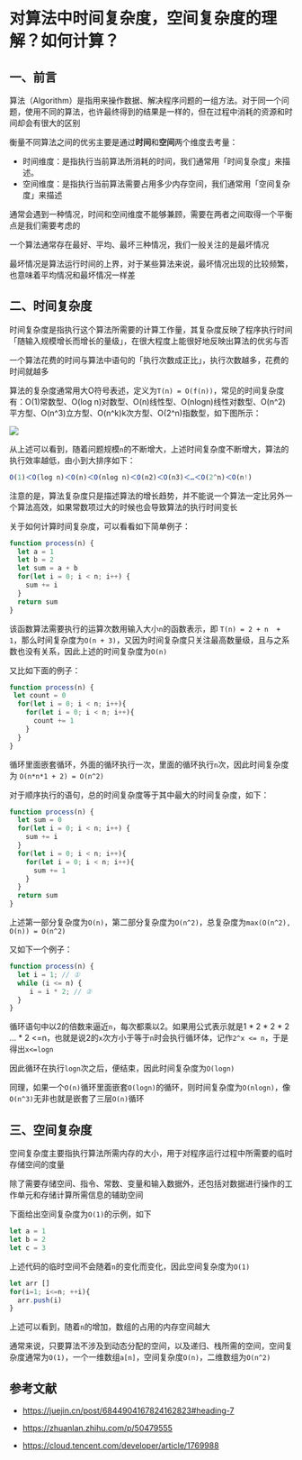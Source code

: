 # 对算法中时间复杂度，空间复杂度的理解？如何计算？


## 一、前言

算法（Algorithm）是指用来操作数据、解决程序问题的一组方法。对于同一个问题，使用不同的算法，也许最终得到的结果是一样的，但在过程中消耗的资源和时间却会有很大的区别

衡量不同算法之间的优劣主要是通过**时间**和**空间**两个维度去考量：

- 时间维度：是指执行当前算法所消耗的时间，我们通常用「时间复杂度」来描述。
- 空间维度：是指执行当前算法需要占用多少内存空间，我们通常用「空间复杂度」来描述

通常会遇到一种情况，时间和空间维度不能够兼顾，需要在两者之间取得一个平衡点是我们需要考虑的

一个算法通常存在最好、平均、最坏三种情况，我们一般关注的是最坏情况

最坏情况是算法运行时间的上界，对于某些算法来说，最坏情况出现的比较频繁，也意味着平均情况和最坏情况一样差



## 二、时间复杂度

时间复杂度是指执行这个算法所需要的计算工作量，其复杂度反映了程序执行时间「随输入规模增长而增长的量级」，在很大程度上能很好地反映出算法的优劣与否

一个算法花费的时间与算法中语句的「执行次数成正比」，执行次数越多，花费的时间就越多

算法的复杂度通常用大O符号表述，定义为`T(n) = O(f(n))`，常见的时间复杂度有：O(1)常数型、O(log n)对数型、O(n)线性型、O(nlogn)线性对数型、O(n^2)平方型、O(n^3)立方型、O(n^k)k次方型、O(2^n)指数型，如下图所示：

 ![](https://static.vue-js.com/33d5ebf0-16fc-11ec-8e64-91fdec0f05a1.png)

从上述可以看到，随着问题规模`n`的不断增大，上述时间复杂度不断增大，算法的执行效率越低，由小到大排序如下：

```js
Ο(1)＜Ο(log n)＜Ο(n)＜Ο(nlog n)＜Ο(n2)＜Ο(n3)＜…＜Ο(2^n)＜Ο(n!)
```

注意的是，算法复杂度只是描述算法的增长趋势，并不能说一个算法一定比另外一个算法高效，如果常数项过大的时候也会导致算法的执行时间变长

关于如何计算时间复杂度，可以看看如下简单例子：

```js
function process(n) {
  let a = 1
  let b = 2
  let sum = a + b
  for(let i = 0; i < n; i++) {
    sum += i
  }
  return sum
}
```

该函数算法需要执行的运算次数用输入大小`n`的函数表示，即 `T(n) = 2 + n  + 1`，那么时间复杂度为`O(n + 3)`，又因为时间复杂度只关注最高数量级，且与之系数也没有关系，因此上述的时间复杂度为`O(n)`

又比如下面的例子：

```js
function process(n) {
 let count = 0
  for(let i = 0; i < n; i++){
    for(let i = 0; i < n; i++){
      count += 1
    }
  }
}
```

循环里面嵌套循环，外面的循环执行一次，里面的循环执行`n`次，因此时间复杂度为 `O(n*n*1 + 2) = O(n^2)`

对于顺序执行的语句，总的时间复杂度等于其中最大的时间复杂度，如下：

```js
function process(n) {
  let sum = 0
  for(let i = 0; i < n; i++) {
    sum += i
  }
  for(let i = 0; i < n; i++){
    for(let i = 0; i < n; i++){
      sum += 1
    }
  }
  return sum
}
```

上述第一部分复杂度为`O(n)`，第二部分复杂度为`O(n^2)`，总复杂度为`max(O(n^2), O(n)) = O(n^2)`

又如下一个例子：

```js
function process(n) {
  let i = 1; // ①
  while (i <= n) {
     i = i * 2; // ②
  }
}
```

循环语句中以2的倍数来逼近`n`，每次都乘以2。如果用公式表示就是1 *  2 * 2 * 2 … * 2 <=n，也就是说2的`x`次方小于等于`n`时会执行循环体，记作`2^x <= n`，于是得出`x<=logn`

因此循环在执行`logn`次之后，便结束，因此时间复杂度为`O(logn)`

同理，如果一个`O(n)`循环里面嵌套`O(logn)`的循环，则时间复杂度为`O(nlogn)`，像`O(n^3)`无非也就是嵌套了三层`O(n)`循环



## 三、空间复杂度

空间复杂度主要指执行算法所需内存的大小，用于对程序运行过程中所需要的临时存储空间的度量

除了需要存储空间、指令、常数、变量和输入数据外，还包括对数据进行操作的工作单元和存储计算所需信息的辅助空间

下面给出空间复杂度为`O(1)`的示例，如下

```js
let a = 1
let b = 2
let c = 3
```

上述代码的临时空间不会随着`n`的变化而变化，因此空间复杂度为`O(1)`

```js
let arr []
for(i=1; i<=n; ++i){
  arr.push(i)
}
```

上述可以看到，随着`n`的增加，数组的占用的内存空间越大

通常来说，只要算法不涉及到动态分配的空间，以及递归、栈所需的空间，空间复杂度通常为`O(1)`，一个一维数组`a[n]`，空间复杂度`O(n)`，二维数组为`O(n^2)`





## 参考文献

- https://juejin.cn/post/6844904167824162823#heading-7

- https://zhuanlan.zhihu.com/p/50479555

- https://cloud.tencent.com/developer/article/1769988
